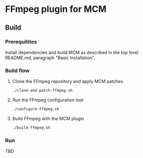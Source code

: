 # FFmpeg plugin for MCM

## Build

### Prerequitites
Install dependencies and build MCM as described in the top level README.md, paragraph "Basic Installation".

### Build flow

1. Clone the FFmpeg repository and apply MCM patches
   ```bash
   ./clone-and-patch-ffmpeg.sh
   ```

1. Run the FFmpeg configuration tool
   ```bash
   ./configure-ffmpeg.sh
   ```

1. Build FFmpeg with the MCM plugin
   ```bash
   ./build-ffmpeg.sh
   ```

### Run

TBD
